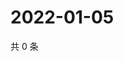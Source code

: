 # 2022-01-05

共 0 条

<!-- BEGIN WEIBO -->
<!-- 最后更新时间 Wed Jan 05 2022 19:12:42 GMT+0800 (China Standard Time) -->

<!-- END WEIBO -->
